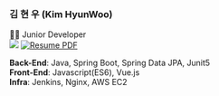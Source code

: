 ### 김 현 우 (Kim HyunWoo)
👨‍💻 Junior Developer  
[![](http://img.shields.io/badge/-Portfolio-blue?style=flat&logo=About.me&logoColor=white&link=https://hwookim-portfolio.netlify.app/)](https://hwookim-portfolio.netlify.app/)
[![Resume PDF](http://img.shields.io/badge/-Portfolio%20PDF-lightgrey?style=flat&logo=About.me&logoColor=white&link=https://github.com/hwookim/hwookim/raw/master/assets/%EA%B9%80%ED%98%84%EC%9A%B0%20%EC%9D%B4%EB%A0%A5%EC%84%9C.pdf
)](https://github.com/hwookim/hwookim/raw/master/assets/%EA%B9%80%ED%98%84%EC%9A%B0%20%EC%9D%B4%EB%A0%A5%EC%84%9C.pdf)

**Back-End**: Java, Spring Boot, Spring Data JPA, Junit5  
**Front-End**: Javascript(ES6), Vue.js  
**Infra**: Jenkins, Nginx, AWS EC2
